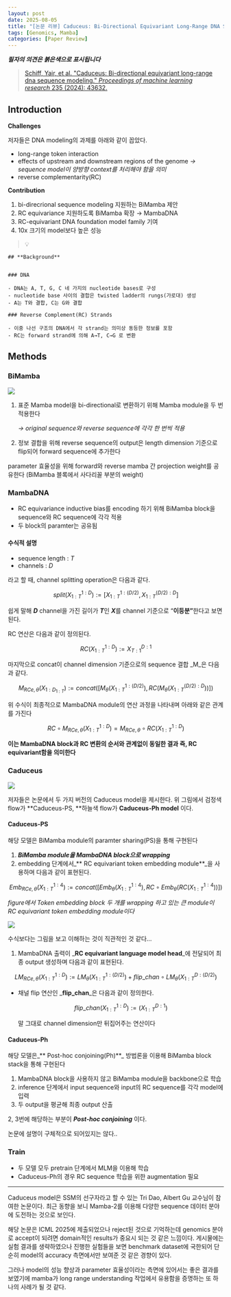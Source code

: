 ```yaml
---
layout: post
date: 2025-08-05
title: "[논문 리뷰] Caduceus: Bi-Directional Equivariant Long-Range DNA Sequence Modeling"
tags: [Genomics, Mamba]
categories: [Paper Review]
---
```


<span class="notion-red">_**필자의 의견은 붉은색으로 표시됩니다**_</span>


> [Schiff, Yair, et al. "Caduceus: Bi-directional equivariant long-range dna sequence modeling." ](https://pmc.ncbi.nlm.nih.gov/articles/PMC12189541/)[_Proceedings of machine learning research_](https://pmc.ncbi.nlm.nih.gov/articles/PMC12189541/)[ 235 (2024): 43632.](https://pmc.ncbi.nlm.nih.gov/articles/PMC12189541/)



## Introduction


**Challenges**


저자들은 DNA modeling의 과제를 아래와 같이 꼽았다.

- long-range token interaction
- effects of upstream and downstream regions of the genome 
_→ sequence model이 양방향 context를 처리해야 함을 의미_
- reverse complementarity(RC)

**Contribution**

1. bi-direcrional sequence modeling 지원하는 BiMamba 제안
1. RC equivariance 지원하도록 BiMamba 확장 → MambaDNA
1. RC-equivariant DNA foundation model family 기여
1. 10x 크기의 model보다 높은 성능

> 💡 


	## **Background**


	### DNA

	- DNA는 A, T, G, C 네 가지의 nucleotide bases로 구성
	- nucleotide base 사이의 결합은 twisted ladder의 rungs(가로대) 생성
	- A는 T와 결합, C는 G와 결합

	### Reverse Complement(RC) Strands

	- 이중 나선 구조의 DNA에서 각 strand는 의미상 동등한 정보를 포함
	- RC는 forward strand에 의해 A→T, C→G 로 변환


## Methods



### BiMamba


![](https://prod-files-secure.s3.us-west-2.amazonaws.com/542b861c-36a8-4051-84e5-8804b6728dba/2c247d59-7815-4980-99f0-8f0d21f445a7/image.png?X-Amz-Algorithm=AWS4-HMAC-SHA256&X-Amz-Content-Sha256=UNSIGNED-PAYLOAD&X-Amz-Credential=ASIAZI2LB4663FXO67TG%2F20250911%2Fus-west-2%2Fs3%2Faws4_request&X-Amz-Date=20250911T230103Z&X-Amz-Expires=3600&X-Amz-Security-Token=IQoJb3JpZ2luX2VjEKb%2F%2F%2F%2F%2F%2F%2F%2F%2F%2FwEaCXVzLXdlc3QtMiJGMEQCIGY5g9Jy3qaqI8BDpY9kFe1YnhPUh7MDrgCcovqWWL0MAiADYHtI91qRbShdrMp64mT%2FXMdH4c0Hkl6CpqK3eHUMfSr%2FAwgfEAAaDDYzNzQyMzE4MzgwNSIMOL3PjT1zs%2Bvf2V4yKtwDYtq2iooV%2Bm4LzfRymyBr%2F7VKJRsyPwVCN%2F6ft%2B4tJIKjMxAK2%2BlD9nONuGljQXgHo1Ej1M1p2liNhJw91CAq1THpsZeMxhJFBab72hBZpJuPbKv89zIJdvKa%2Bsh4wWUH1Tqh15BhW1VpLY%2FBYe5U7OZ9o%2FLBk%2BKyG0b8rDEprocK%2F7wLTSwP6u1ADzZJGJepRCK%2FXA%2BqFz4VZEBxoxcB6I9wnQvarEqp7UtHLYieezAjPzia4vs6OWj6MMO0bl0Tl%2FxMiRGUrqT617gUYNdYAt5VvScabHllmuj0N5x4x2FBRvO8NV1zMy7NzZ0K1qWM3WFKYFsJNX8GoMzbn7mTJibANYusG54oseWMvgiVK0AitJyqUeM9GpkXG%2Fk1970vGMZzuZ1Xrj9ATdUrUmShmw0k3EUnUR3uTieXSTa8MQk2PnYEcSQNKfGPDxw8Bt3Nr3JHK%2BoXXnQ38DPKhtGOGPz6xL8OMMHAQF0kBVgeCwbc%2F3W9vMiTp1hOBwMuoPBoYHjZX9860lxe12KPBpMzDFP6qfsiBjcs5ov%2FEHTFxQwNF5oJXjMctyzcrAMq6X7D5AeVTx2xRf4rvALo0GMmL92BSA6%2By%2FmyudHqxJGD%2F%2BFk%2BGV3P7RjlT4y2row1ISNxgY6pgGdp8EVxr3YpWPEhD1Bsr6yuF9e%2FSARELYuW6ZuRjju47fwRVNxuDPtcwHcBfWelmm5Js1r4P9J3Syk7pVeL1NafTs999jQsavl%2Bol3wtdoJ74h2jNUasMMF2qyJX4LeDQKSmZKn%2B%2BLCVZ1tgcEp7MgN9BJFIDRtCroB6NMiXEA7SmpKrX4%2BpGDhH%2BNZTqjYnF8XqsnPAN0TnIU6BzbmBCOfwyYGbZm&X-Amz-Signature=b93ca7436b746a2be22376951b757d2046c41e4c1582f867c7287240c043502a&X-Amz-SignedHeaders=host&x-amz-checksum-mode=ENABLED&x-id=GetObject)

1. 표준 Mamba model을 bi-directional로 변환하기 위해 Mamba module을 두 번 적용한다

	_→ original sequence와 reverse sequence에 각각 한 번씩 적용_

1. 정보 결합을 위해 reverse sequence의 output은 length dimension 기준으로 flip되어 forward sequence에 추가한다

parameter 효율성을 위해 forward와 reverse mamba 간 projection weight를 공유한다 (BiMamba 블록에서 사다리꼴 부분의 weight)



### MambaDNA

- RC equivariance inductive bias를 encoding 하기 위해 BiMamba block을 sequence와 RC sequence에 각각 적용
- 두 block의 paramter는 공유됨


#### 수식적 설명

- sequence length : _T_
- channels : _D_

라고 할 때,  channel splitting operation은 다음과 같다.


$$
split(X^{1:D}_{1:T}):=[X^{1:(D/2)}_{1:T},X^{(D/2):D}_{1:T}]
$$


<span class="notion-red">쉽게 말해 </span><span class="notion-red">_**D**_</span><span class="notion-red"> channel을 가진 길이가 </span><span class="notion-red">_**T**_</span><span class="notion-red">인 </span><span class="notion-red">_**X**_</span><span class="notion-red">를 channel 기준으로 “</span><span class="notion-red">**이등분”**</span><span class="notion-red">한다고 보면 된다.</span>


RC 연산은 다음과 같이 정의된다.


$$
RC(X^{1:D}_{1:T}):=X^{D:1}_{T:1}
$$


마지막으로 concat이 channel dimension 기준으로의 sequence 결합 _M_은 다음과 같다.


$$
M_{RCe,\theta}(X_{1:D_{1:T}}):=concat([M_{\theta}(X^{1:(D/2)}_{1:T}),RC(M_{\theta}(X^{(D/2):D}_{1:T}))])
$$


위 수식이 최종적으로 MambaDNA module의 연산 과정을 나타내며 아래와 같은 관계를 가진다


$$
RC\circ M_{RCe,\theta}(X^{1:D}_{1:T}) = M_{RCe,\theta} \circ RC(X^{1:D}_{1:T})
$$


**이는 MambaDNA block과 RC 변환의 순서와 관계없이 동일한 결과 즉, RC equivariant함을 의미한다**



### Caduceus


![](https://prod-files-secure.s3.us-west-2.amazonaws.com/542b861c-36a8-4051-84e5-8804b6728dba/f94a60d7-8145-473b-aef9-7c68d3ec604a/image.png?X-Amz-Algorithm=AWS4-HMAC-SHA256&X-Amz-Content-Sha256=UNSIGNED-PAYLOAD&X-Amz-Credential=ASIAZI2LB4663FXO67TG%2F20250911%2Fus-west-2%2Fs3%2Faws4_request&X-Amz-Date=20250911T230103Z&X-Amz-Expires=3600&X-Amz-Security-Token=IQoJb3JpZ2luX2VjEKb%2F%2F%2F%2F%2F%2F%2F%2F%2F%2FwEaCXVzLXdlc3QtMiJGMEQCIGY5g9Jy3qaqI8BDpY9kFe1YnhPUh7MDrgCcovqWWL0MAiADYHtI91qRbShdrMp64mT%2FXMdH4c0Hkl6CpqK3eHUMfSr%2FAwgfEAAaDDYzNzQyMzE4MzgwNSIMOL3PjT1zs%2Bvf2V4yKtwDYtq2iooV%2Bm4LzfRymyBr%2F7VKJRsyPwVCN%2F6ft%2B4tJIKjMxAK2%2BlD9nONuGljQXgHo1Ej1M1p2liNhJw91CAq1THpsZeMxhJFBab72hBZpJuPbKv89zIJdvKa%2Bsh4wWUH1Tqh15BhW1VpLY%2FBYe5U7OZ9o%2FLBk%2BKyG0b8rDEprocK%2F7wLTSwP6u1ADzZJGJepRCK%2FXA%2BqFz4VZEBxoxcB6I9wnQvarEqp7UtHLYieezAjPzia4vs6OWj6MMO0bl0Tl%2FxMiRGUrqT617gUYNdYAt5VvScabHllmuj0N5x4x2FBRvO8NV1zMy7NzZ0K1qWM3WFKYFsJNX8GoMzbn7mTJibANYusG54oseWMvgiVK0AitJyqUeM9GpkXG%2Fk1970vGMZzuZ1Xrj9ATdUrUmShmw0k3EUnUR3uTieXSTa8MQk2PnYEcSQNKfGPDxw8Bt3Nr3JHK%2BoXXnQ38DPKhtGOGPz6xL8OMMHAQF0kBVgeCwbc%2F3W9vMiTp1hOBwMuoPBoYHjZX9860lxe12KPBpMzDFP6qfsiBjcs5ov%2FEHTFxQwNF5oJXjMctyzcrAMq6X7D5AeVTx2xRf4rvALo0GMmL92BSA6%2By%2FmyudHqxJGD%2F%2BFk%2BGV3P7RjlT4y2row1ISNxgY6pgGdp8EVxr3YpWPEhD1Bsr6yuF9e%2FSARELYuW6ZuRjju47fwRVNxuDPtcwHcBfWelmm5Js1r4P9J3Syk7pVeL1NafTs999jQsavl%2Bol3wtdoJ74h2jNUasMMF2qyJX4LeDQKSmZKn%2B%2BLCVZ1tgcEp7MgN9BJFIDRtCroB6NMiXEA7SmpKrX4%2BpGDhH%2BNZTqjYnF8XqsnPAN0TnIU6BzbmBCOfwyYGbZm&X-Amz-Signature=f09f2e05fdacb19539da4242caad758ddab7c8699513137a4d6fba991783c463&X-Amz-SignedHeaders=host&x-amz-checksum-mode=ENABLED&x-id=GetObject)


저자들은 논문에서 두 가지 버전의 Caduceus model을 제시한다. 위 그림에서 검정색 flow가 **Caduceus-PS, **하늘색 flow가 **Caduceus-Ph model** 이다.



#### Caduceus-PS


해당 모델은 BiMamba module의 paramter sharing(PS)을 통해 구현된다

1. _**BiMamba module을 MambaDNA block으로 wrapping**_
1. embedding 단계에서_** RC equivariant token embedding module**_을 사용하며 다음과 같이 표현된다.

$$
Emb_{RCe,\theta}(X^{1:4}_{1:T}):=concat([Emb_{\theta}(X^{1:4}_{1:T}),RC \circ Emb_{\theta}(RC(X^{1:4}_{1:T}))])
$$


_figure에서 Token embedding block 두 개를 wrapping 하고 있는 큰 module이 RC equivariant token embedding module이다_


![](https://prod-files-secure.s3.us-west-2.amazonaws.com/542b861c-36a8-4051-84e5-8804b6728dba/b175e4da-71eb-4e91-8c23-a06dabe673c9/image.png?X-Amz-Algorithm=AWS4-HMAC-SHA256&X-Amz-Content-Sha256=UNSIGNED-PAYLOAD&X-Amz-Credential=ASIAZI2LB4663FXO67TG%2F20250911%2Fus-west-2%2Fs3%2Faws4_request&X-Amz-Date=20250911T230104Z&X-Amz-Expires=3600&X-Amz-Security-Token=IQoJb3JpZ2luX2VjEKb%2F%2F%2F%2F%2F%2F%2F%2F%2F%2FwEaCXVzLXdlc3QtMiJGMEQCIGY5g9Jy3qaqI8BDpY9kFe1YnhPUh7MDrgCcovqWWL0MAiADYHtI91qRbShdrMp64mT%2FXMdH4c0Hkl6CpqK3eHUMfSr%2FAwgfEAAaDDYzNzQyMzE4MzgwNSIMOL3PjT1zs%2Bvf2V4yKtwDYtq2iooV%2Bm4LzfRymyBr%2F7VKJRsyPwVCN%2F6ft%2B4tJIKjMxAK2%2BlD9nONuGljQXgHo1Ej1M1p2liNhJw91CAq1THpsZeMxhJFBab72hBZpJuPbKv89zIJdvKa%2Bsh4wWUH1Tqh15BhW1VpLY%2FBYe5U7OZ9o%2FLBk%2BKyG0b8rDEprocK%2F7wLTSwP6u1ADzZJGJepRCK%2FXA%2BqFz4VZEBxoxcB6I9wnQvarEqp7UtHLYieezAjPzia4vs6OWj6MMO0bl0Tl%2FxMiRGUrqT617gUYNdYAt5VvScabHllmuj0N5x4x2FBRvO8NV1zMy7NzZ0K1qWM3WFKYFsJNX8GoMzbn7mTJibANYusG54oseWMvgiVK0AitJyqUeM9GpkXG%2Fk1970vGMZzuZ1Xrj9ATdUrUmShmw0k3EUnUR3uTieXSTa8MQk2PnYEcSQNKfGPDxw8Bt3Nr3JHK%2BoXXnQ38DPKhtGOGPz6xL8OMMHAQF0kBVgeCwbc%2F3W9vMiTp1hOBwMuoPBoYHjZX9860lxe12KPBpMzDFP6qfsiBjcs5ov%2FEHTFxQwNF5oJXjMctyzcrAMq6X7D5AeVTx2xRf4rvALo0GMmL92BSA6%2By%2FmyudHqxJGD%2F%2BFk%2BGV3P7RjlT4y2row1ISNxgY6pgGdp8EVxr3YpWPEhD1Bsr6yuF9e%2FSARELYuW6ZuRjju47fwRVNxuDPtcwHcBfWelmm5Js1r4P9J3Syk7pVeL1NafTs999jQsavl%2Bol3wtdoJ74h2jNUasMMF2qyJX4LeDQKSmZKn%2B%2BLCVZ1tgcEp7MgN9BJFIDRtCroB6NMiXEA7SmpKrX4%2BpGDhH%2BNZTqjYnF8XqsnPAN0TnIU6BzbmBCOfwyYGbZm&X-Amz-Signature=9e329c18619beaaf9fcf4435b6db72cd5f70547b497c4ac4e5b830a670f93126&X-Amz-SignedHeaders=host&x-amz-checksum-mode=ENABLED&x-id=GetObject)


<span class="notion-red">수식보다는 그림을 보고 이해하는 것이 직관적인 것 같다…</span>

1. MambaDNA 출력이 _**RC equivariant language model head**_에 전달되어 최종 output 생성하며 다음과 같이 표현된다.

$$
LM_{RCe,\theta}(X^{1:D}_{1:T}):= LM_{\theta}(X^{1:(D/2)}_{1:T})+flip\_chan\circ LM_{\theta}(X^{D:(D/2)}_{1:T})
$$

- 채널 flip 연산인 _**flip\_chan**_은 다음과 같이 정의한다.

	$$
	flip\_chan(X^{1:D}_{1:T}):=(X^{D:1}_{1:T})
	$$


	말 그대로 channel dimension만 뒤집어주는 연산이다



#### Caduceus-Ph


해당 모델은_** Post-hoc conjoining(Ph)**_ 방법론을 이용해 BiMamba block stack을 통해 구현된다

1. MambaDNA block을 사용하지 않고 BiMamba module을 backbone으로 학습
1. inference 단계에서 input sequence와 input의 RC sequence를 각각 model에 입력
1. 두 output을 평균해 최종 output 산출

2, 3번에 해당하는 부분이 _**Post-hoc conjoining**_ 이다.


<span class="notion-red">논문에 설명이 구체적으로 되어있지는 않다..</span>



### Train

- 두 모델 모두 pretrain 단계에서 MLM을 이용해 학습
- Caduceus-Ph의 경우 RC sequence 학습을 위한 augmentation 필요

---


<span class="notion-red">Caduceus model은 SSM의 선구자라고 할 수 있는 Tri Dao, Albert Gu 교수님이 참여한 논문이다. 최근 동향을 보니 Mamba-2를 이용해 다양한 sequence 데이터 분야에 도전하는 것으로 보인다.</span>


<span class="notion-red">해당 논문은 ICML 2025에 제출되었으나 reject된 것으로 기억하는데 genomics 분야로 accept이 되려면 domain적인 results가 중요시 되는 것 같은 느낌이다. 게시물에는 실험 결과를 생략하였으나 진행한 실험들을 보면 benchmark dataset에 국한되어 단순히 model의 accuracy 측면에서만 보여준 것 같은 경향이 있다.</span>


<span class="notion-red">그러나 model의 성능 향상과 parameter 효율성이라는 측면에 있어서는 좋은 결과를 보였기에 mamba가 long range understanding 작업에서 유용함을 증명하는 또 하나의 사례가 될 것 같다.</span>

